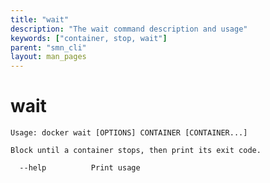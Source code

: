 ```yaml
---
title: "wait"
description: "The wait command description and usage"
keywords: ["container, stop, wait"]
parent: "smn_cli"
layout: man_pages
---
```


# wait

    Usage: docker wait [OPTIONS] CONTAINER [CONTAINER...]

    Block until a container stops, then print its exit code.

      --help          Print usage

